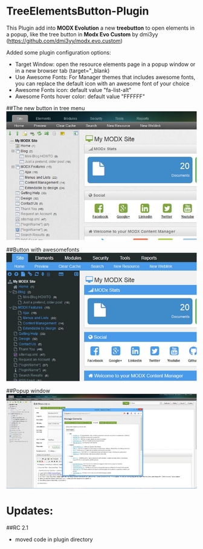 TreeElementsButton-Plugin
=========================

This Plugin add into **MODX Evolution** a new **treebutton** to open elements in a popup, like the tree button in **Modx Evo Custom** by dmi3yy (https://github.com/dmi3yy/modx.evo.custom)

Added some plugin configuration options:

* Target Window: open the resource elements page in a popup window or in a new browser tab (target="_blank)
* Use Awesome Fonts: For Manager themes that includes awesome fonts, you can replace the default icon with an awesome font of your choice
* Awesome Fonts icon: default value "fa-list-alt"
* Awesome Fonts hover color: default value "FFFFFF"

##The new button in tree menu
![treebutton](https://raw.githubusercontent.com/Nicola1971/TreeElementsButton-Plugin/master/button.jpg)

##Button with awesomefonts
![awesome treebutton](https://raw.githubusercontent.com/Nicola1971/TreeElementsButton-Plugin/master/awesome-button.jpg)

##Popup window
![pop window](https://raw.githubusercontent.com/Nicola1971/TreeElementsButton-Plugin/master/popup-screen.jpg)


# Updates:

##RC 2.1

* moved code in plugin directory

